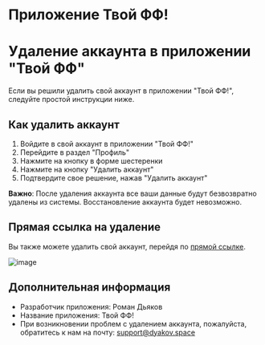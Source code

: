 # Приложение Твой ФФ!
# Удаление аккаунта в приложении "Твой ФФ"

Если вы решили удалить свой аккаунт в приложении "Твой ФФ!", следуйте простой инструкции ниже.

## Как удалить аккаунт

1. Войдите в свой аккаунт в приложении "Твой ФФ!"
2. Перейдите в раздел "Профиль"
3. Нажмите на кнопку в форме шестеренки
4. Нажмите на кнопку "Удалить аккаунт"
5. Подтвердите свое решение, нажав "Удалить аккаунт"

**Важно**: После удаления аккаунта все ваши данные будут безвозвратно удалены из системы. Восстановление аккаунта будет невозможно.

## Прямая ссылка на удаление

Вы также можете удалить свой аккаунт, перейдя по <a href="https://app.profcomff.com/profile/delete-account" target="_blank">прямой ссылке</a>.

![image](https://github.com/user-attachments/assets/85de6136-05d4-4c8a-bfc5-d54da9ade41b)

## Дополнительная информация

- Разработчик приложения: Роман Дьяков
- Название приложения: Твой ФФ!
- При возникновении проблем с удалением аккаунта, пожалуйста, обратитесь к нам на почту: support@dyakov.space

